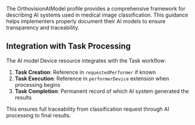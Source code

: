 The OrthovisionAIModel profile provides a comprehensive framework for describing AI systems used in medical image classification. This guidance helps implementers properly document their AI models to ensure transparency and traceability.

## Integration with Task Processing

The AI model Device resource integrates with the Task workflow:

1. **Task Creation**: Reference in `requestedPerformer` if known
2. **Task Execution**: Reference in `performerDevice` extension when processing begins  
3. **Task Completion**: Permanent record of which AI system generated the results

This ensures full traceability from classification request through AI processing to final results.
